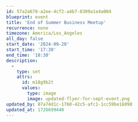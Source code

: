 ```yaml
---
id: 57a2a678-a2ee-4cf2-a4b7-8309a1e4a004
blueprint: event
title: 'End of Summer Business Meetup'
recurrence: none
timezone: America/Los_Angeles
all_day: false
start_date: '2024-09-20'
start_time: '17:30'
end_time: '18:30'
description:
  -
    type: set
    attrs:
      id: m18g9b2t
      values:
        type: image
        image: updated-flyer-for-sept-event.png
updated_by: 87a74d1c-1760-42c5-afc1-1cc59be16098
updated_at: 1726699440
---
```

